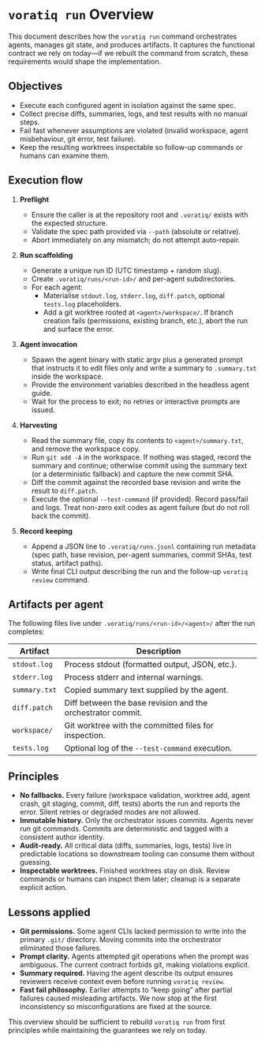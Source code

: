 # `voratiq run` Overview

This document describes how the `voratiq run` command orchestrates agents, manages git state, and produces artifacts. It captures the functional contract we rely on today—if we rebuilt the command from scratch, these requirements would shape the implementation.

## Objectives

- Execute each configured agent in isolation against the same spec.
- Collect precise diffs, summaries, logs, and test results with no manual steps.
- Fail fast whenever assumptions are violated (invalid workspace, agent misbehaviour, git error, test failure).
- Keep the resulting worktrees inspectable so follow-up commands or humans can examine them.

## Execution flow

1. **Preflight**
   - Ensure the caller is at the repository root and `.voratiq/` exists with the expected structure.
   - Validate the spec path provided via `--path` (absolute or relative).
   - Abort immediately on any mismatch; do not attempt auto-repair.

2. **Run scaffolding**
   - Generate a unique run ID (UTC timestamp + random slug).
   - Create `.voratiq/runs/<run-id>/` and per-agent subdirectories.
   - For each agent:
     - Materialise `stdout.log`, `stderr.log`, `diff.patch`, optional `tests.log` placeholders.
     - Add a git worktree rooted at `<agent>/workspace/`. If branch creation fails (permissions, existing branch, etc.), abort the run and surface the error.

3. **Agent invocation**
   - Spawn the agent binary with static argv plus a generated prompt that instructs it to edit files only and write a summary to `.summary.txt` inside the workspace.
   - Provide the environment variables described in the headless agent guide.
   - Wait for the process to exit; no retries or interactive prompts are issued.

4. **Harvesting**
   - Read the summary file, copy its contents to `<agent>/summary.txt`, and remove the workspace copy.
   - Run `git add -A` in the workspace. If nothing was staged, record the summary and continue; otherwise commit using the summary text (or a deterministic fallback) and capture the new commit SHA.
   - Diff the commit against the recorded base revision and write the result to `diff.patch`.
   - Execute the optional `--test-command` (if provided). Record pass/fail and logs. Treat non-zero exit codes as agent failure (but do not roll back the commit).

5. **Record keeping**
   - Append a JSON line to `.voratiq/runs.jsonl` containing run metadata (spec path, base revision, per-agent summaries, commit SHAs, test status, artifact paths).
   - Write final CLI output describing the run and the follow-up `voratiq review` command.

## Artifacts per agent

The following files live under `.voratiq/runs/<run-id>/<agent>/` after the run completes:

| Artifact      | Description                                                 |
| ------------- | ----------------------------------------------------------- |
| `stdout.log`  | Process stdout (formatted output, JSON, etc.).              |
| `stderr.log`  | Process stderr and internal warnings.                       |
| `summary.txt` | Copied summary text supplied by the agent.                  |
| `diff.patch`  | Diff between the base revision and the orchestrator commit. |
| `workspace/`  | Git worktree with the committed files for inspection.       |
| `tests.log`   | Optional log of the `--test-command` execution.             |

## Principles

- **No fallbacks.** Every failure (workspace validation, worktree add, agent crash, git staging, commit, diff, tests) aborts the run and reports the error. Silent retries or degraded modes are not allowed.
- **Immutable history.** Only the orchestrator issues commits. Agents never run git commands. Commits are deterministic and tagged with a consistent author identity.
- **Audit-ready.** All critical data (diffs, summaries, logs, tests) live in predictable locations so downstream tooling can consume them without guessing.
- **Inspectable worktrees.** Finished worktrees stay on disk. Review commands or humans can inspect them later; cleanup is a separate explicit action.

## Lessons applied

- **Git permissions.** Some agent CLIs lacked permission to write into the primary `.git/` directory. Moving commits into the orchestrator eliminated those failures.
- **Prompt clarity.** Agents attempted git operations when the prompt was ambiguous. The current contract forbids git, making violations explicit.
- **Summary required.** Having the agent describe its output ensures reviewers receive context even before running `voratiq review`.
- **Fast fail philosophy.** Earlier attempts to “keep going” after partial failures caused misleading artifacts. We now stop at the first inconsistency so misconfigurations are fixed at the source.

This overview should be sufficient to rebuild `voratiq run` from first principles while maintaining the guarantees we rely on today.
